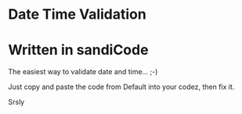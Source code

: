 # Date Time Validation
# Written in sandiCode
The easiest way to validate date and time... ;-)

Just copy and paste the code from Default into your codez, then fix it.

Srsly
